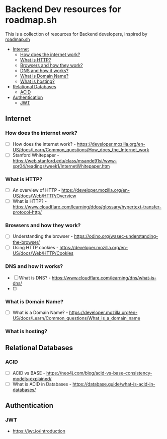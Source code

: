 # Backend Dev resources for roadmap.sh

This is a collection of resources for Backend developers, inspired by [roadmap.sh](https://roadmap.sh/backend)

  - [Internet](#internet)
    - [How does the internet work?](#how-does-the-internet-work)
    - [What is HTTP?](#what-is-http)
    - [Browsers and how they work?](#browsers-and-how-they-work)
    - [DNS and how it works?](#dns-and-how-it-works)
    - [What is Domain Name?](#what-is-domain-name)
    - [What is hosting?](#what-is-hosting)
  - [Relational Databases](#relational-databases)
    - [ACID](#acid)
  - [Authentication](#authentication)
    - [JWT](#jwt)

## Internet

### How does the internet work?

- [ ] How does the internet work? - https://developer.mozilla.org/en-US/docs/Learn/Common_questions/How_does_the_Internet_work
- [ ] Stanford Whitepaper - https://web.stanford.edu/class/msande91si/www-spr04/readings/week1/InternetWhitepaper.htm

### What is HTTP?

- [ ] An overview of HTTP - https://developer.mozilla.org/en-US/docs/Web/HTTP/Overview
- [ ] What is HTTP? - https://www.cloudflare.com/learning/ddos/glossary/hypertext-transfer-protocol-http/

### Browsers and how they work?

- [ ] Understanding the browser - https://odino.org/wasec-understanding-the-browser/
- [ ] Using HTTP cookies - https://developer.mozilla.org/en-US/docs/Web/HTTP/Cookies

### DNS and how it works?

- [ ] What is DNS? - https://www.cloudflare.com/learning/dns/what-is-dns/
- [ ] 

### What is Domain Name?

- [ ] What is a Domain Name? - https://developer.mozilla.org/en-US/docs/Learn/Common_questions/What_is_a_domain_name

### What is hosting?


## Relational Databases

### ACID

- [ ] ACID vs BASE - https://neo4j.com/blog/acid-vs-base-consistency-models-explained/
- [ ] What is ACID in Databases - https://database.guide/what-is-acid-in-databases/

## Authentication

### JWT

* https://jwt.io/introduction
